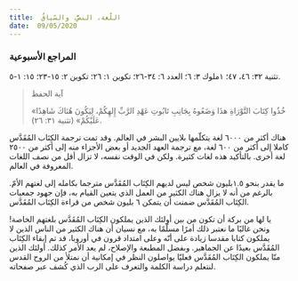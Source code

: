 ```yaml
---
title:  اللّغة، النصُّ، والسّياقُ
date:  09/05/2020
---
```


### المراجع الأسبوعية
تثنية ٣٢: ٤٦، ٤٧؛ ١ملوك ٣: ٦؛ العدد ٦: ٣٤-٢٦؛ تكوين ١: ٢٦؛ تكوين ٢: ١٥-٢٣؛ ١٥: ١-٥.

> <p>آية الحفظ</p>
> «خُذُوا كِتَابَ التَّوْرَاةِ هذَا وَضَعُوهُ بِجَانِبِ تَابُوتِ عَهْدِ الرَّبِّ إِلهِكُمْ، لِيَكُونَ هُنَاكَ شَاهِدًا عَلَيْكُمْ» (تثنية ٣١: ٢٦).

هناك أكثر من ٦٠٠٠ لغة يتكلّمها بلايين البشر في العالم. وقد تمت ترجمة الكِتَاب المُقَدَّس كاملا إلى أكثر من ٦٠٠ لغة، مع ترجمة العهد الجديد أو بعض الأجزاء منه إلى أكثر من ٢٥٠٠ لغة أخرى. بالتأكيد هذه لغات كثيرة. ولكن في الوقت نفسه، لا تزال أقل من نصف اللغات المعروفة في العالم.

ما يقدر بنحو ١.٥بليون شخص ليس لديهم الكِتَاب المُقَدَّس مترجما بكامله إلى لغتهم الأمّ. بالرغم من أنه لا يزال هناك الكثير من العمل الذي يتعين القيام به، فإن جهود جمعيات الكِتَاب المُقَدَّس ضمنت أن يتمكن ٦ بليون شخص من قراءة الكِتَاب المُقَدَّس.

يا لها من بركة أن تكون من بين أولئك الذين يملكون الكِتَاب المُقَدَّس بلغتهم الخاصة! ونحن غالبًا ما نعتبر ذلك أمرًا مسلّمًا به، مع نسيان أن هناك الكثير من الناس الذين لا يملكون كتابا مقدسا زيادة على أنّه وعلى امتداد قرون في أوروبا، قد تم إبقاء الكِتَاب المُقَدَّس بعيدًا عن الجماهير. وبفضل المطبعة والإصلاح، لم يعد الأمر كذلك. أولئك الذين منّا يملكون الكِتَاب المُقَدَّس فعليّا يواصلون النظر في إمكانية أن نمتلأ من الروح القدس لنتعلم دراسة الكلمة والتعرف على الرب الذي كُشف عبر صفحاته.